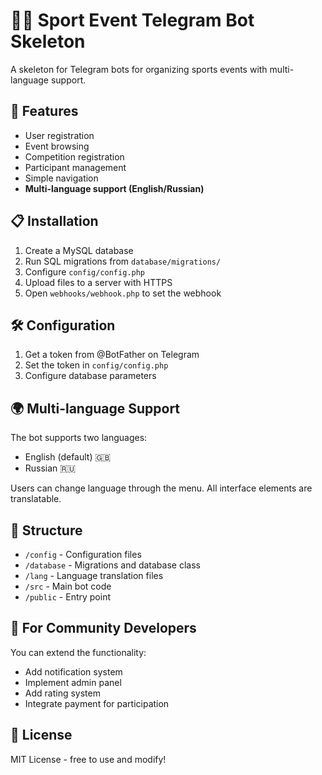 # 🏃‍♂️ Sport Event Telegram Bot Skeleton

A skeleton for Telegram bots for organizing sports events with multi-language support.

## 🚀 Features

- User registration
- Event browsing
- Competition registration
- Participant management
- Simple navigation
- **Multi-language support (English/Russian)**

## 📋 Installation

1. Create a MySQL database
2. Run SQL migrations from `database/migrations/`
3. Configure `config/config.php`
4. Upload files to a server with HTTPS
5. Open `webhooks/webhook.php` to set the webhook

## 🛠️ Configuration

1. Get a token from @BotFather on Telegram
2. Set the token in `config/config.php`
3. Configure database parameters

## 🌍 Multi-language Support

The bot supports two languages:
- English (default) 🇬🇧
- Russian 🇷🇺

Users can change language through the menu. All interface elements are translatable.

## 📁 Structure

- `/config` - Configuration files
- `/database` - Migrations and database class
- `/lang` - Language translation files
- `/src` - Main bot code
- `/public` - Entry point

## 👥 For Community Developers

You can extend the functionality:
- Add notification system
- Implement admin panel
- Add rating system
- Integrate payment for participation

## 📄 License

MIT License - free to use and modify!